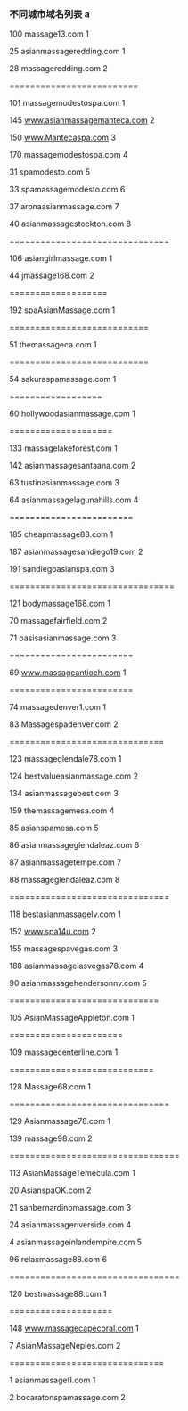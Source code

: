 ### 不同城市域名列表 a

100 massage13.com 1

25 asianmassageredding.com 1

28 massageredding.com 2

=========================

101 massagemodestospa.com 1

145 www.asianmassagemanteca.com 2

150 www.Mantecaspa.com 3

170 massagemodestospa.com 4

31 spamodesto.com 5

33 spamassagemodesto.com 6

37 aronaasianmassage.com 7

40 asianmassagestockton.com 8

===============================

106 asiangirlmassage.com 1

44 jmassage168.com 2

===================

192 spaAsianMassage.com 1

===========================

51 themassageca.com 1

===========================

54 sakuraspamassage.com 1

==================

60 hollywoodasianmassage.com 1

====================

133 massagelakeforest.com 1

142 asianmassagesantaana.com 2

63 tustinasianmassage.com 3

64 asianmassagelagunahills.com 4

========================

185 cheapmassage88.com 1

187 asianmassagesandiego19.com 2

191 sandiegoasianspa.com 3

================================

121 bodymassage168.com 1

70 massagefairfield.com 2

71 oasisasianmassage.com 3

========================

69 www.massageantioch.com 1

========================

74 massagedenver1.com 1

83 Massagespadenver.com 2

==============================

123 massageglendale78.com 1

124 bestvalueasianmassage.com 2

134 asianmassagebest.com 3

159 themassagemesa.com 4

85 asianspamesa.com 5

86 asianmassageglendaleaz.com 6

87 asianmassagetempe.com 7

88 massageglendaleaz.com 8

===============================

118 bestasianmassagelv.com 1

152 www.spa14u.com 2

155 massagespavegas.com 3

188 asianmassagelasvegas78.com 4

90 asianmassagehendersonnv.com 5

=============================

105 AsianMassageAppleton.com 1

======================

109 massagecenterline.com 1

============================

128 Massage68.com 1

===============================

129 Asianmassage78.com 1

139 massage98.com 2

=================================

113 AsianMassageTemecula.com 1

20 AsianspaOK.com 2

21 sanbernardinomassage.com 3

24 asianmassageriverside.com 4

4 asianmassageinlandempire.com 5

96 relaxmassage88.com 6

=================================

120 bestmassage88.com 1

====================

148 www.massagecapecoral.com 1

7 AsianMassageNeples.com 2

==============================

1 asianmassagefl.com 1

2 bocaratonspamassage.com 2
